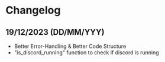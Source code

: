# Changelog
## 19/12/2023 (DD/MM/YYY)
* Better Error-Handling & Better Code Structure
* "is_discord_running" function to check if discord is running